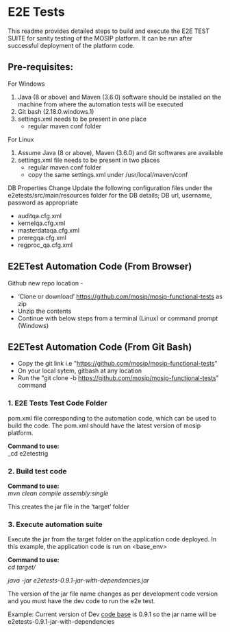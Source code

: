 # E2E Tests
This readme provides detailed steps to build and execute the E2E TEST SUITE for sanity testing of the MOSIP platform. It can be run after successful deployment of the platform code.

## Pre-requisites:
For Windows
1. Java (8 or above) and Maven (3.6.0) software should be installed on the machine from where the automation tests will be executed
2. Git bash (2.18.0.windows.1)
3. settings.xml needs to be present in one place
   * regular maven conf folder

For Linux
1. Assume Java (8 or above), Maven (3.6.0) and Git softwares are available
2. settings.xml file needs to be present in two places
   * regular maven conf folder
   * copy the same settings.xml under /usr/local/maven/conf

DB Properties Change
Update the following configuration files under the e2etests/src/main/resources folder for the DB details; DB url, username, password as appropriate
   * auditqa.cfg.xml
   * kernelqa.cfg.xml
   * masterdataqa.cfg.xml
   * preregqa.cfg.xml
   * regproc_qa.cfg.xml

## E2ETest Automation Code (From Browser)
Github new repo location - 
-	‘Clone or download’ https://github.com/mosip/mosip-functional-tests as zip 
-	Unzip the contents
- Continue with below steps from a terminal (Linux) or command prompt (Windows)

## E2ETest Automation Code (From Git Bash)
- Copy the git link i.e "https://github.com/mosip/mosip-functional-tests"
- On your local sytem, gitbash at any location
- Run the "git clone -b https://github.com/mosip/mosip-functional-tests" command

### 1. E2E Tests Test Code Folder  
pom.xml file corresponding to the automation code, which can be used to build the code.
The pom.xml should have the latest version of mosip platform.

**Command to use:** 
<br>_cd e2etestrig<br>

### 2. Build test code
**Command to use:**
<br>_mvn clean compile assembly:single_<br>

This creates the jar file in the ‘target’ folder

### 3. Execute automation suite
Execute the jar from the target folder on the application code deployed. In this example, the application code is run on <base_env>

**Command to use:**
<br>_cd target/_<br>

_java -jar e2etests-0.9.1-jar-with-dependencies.jar_


The version of the jar file name changes as per development code version and you must have the dev code to run the e2e test. 

Example: Current version of Dev [code base](https://github.com/mosip/mosip-platform) is 0.9.1 so the jar name will be e2etests-0.9.1-jar-with-dependencies
